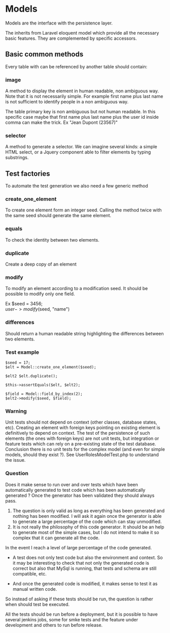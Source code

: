 # Models

Models are the interface with the persistence layer.

The inherits from Laravel eloquent model which provide all the necessary basic features. They are complemented by specific accessors.

## Basic common methods

Every table with can be referenced by another table should contain:

### image

A method to display the element in human readable, non ambiguous way. Note that it is not necessarily simple. For example first name plus last name is not sufficient to identify people in a non ambiguous way.

The table primary key is non ambiguous but not human readable. In this specific case maybe that first name plus last name plus the user id inside comma can make the trick. Ex "Jean Dupont (23567)"

### selector

A method to generate a selector. We can imagine several kinds: a simple HTML select, or a Jquery component able to filter elements by typing substrings.


## Test factories

To automate the test generation we also need a few generic method

### create_one_element

To create one element form an integer seed. Calling the method twice with the same seed should generate
the same element.

### equals

To check the identity between two elements.

### duplicate

Create a deep copy of an element

### modify 

To modify an element according to a modification seed. It should be possible to modify only one field.

Ex
    $seed = 3456;      
    $user->modify($seed, "name")

### differences

Should return a human readable string highlighting the differences between two elements. 

### Test example

    $seed = 17;
    $elt = Model::create_one_element($seed);
    
    $elt2 $elt.duplicate();
    
    $this->assertEquals($elt, $elt2);
    
    $field = Model::field_by_index(2);
    $elt2->modify($seed, $field);

### Warning

Unit tests should not depend on context (other classes, database states, etc). Creating an element with foreign keys pointing on existing element is definitively to depend on context. The test of the persistence of such elements (the ones with foreign keys) are not unit tests, but integration or feature tests which can rely on a pre-existing state of the test database. Conclusion there is no unit tests for the complex model (and even for simple models, should they exist ?). See UserRolesModelTest.php to understand the issue.
    
### Question

Does it make sense to run over and over tests which have been automatically generated to test code which has been automatically generated ? Once the generator has been validated they should always pass.

1. The question is only valid as long as everything has been generated and nothing has been modified. I will ask it again once the generator is able to generate a large percentage of the code which can stay unmodified.
1. It is not really the philosophy of this code generator. It should be an help to generate most of the simple cases, but I do not intend to make it so complex that it can generate all the code.

In the event I reach a level of large percentage of the code generated.

* A test does not only test code but also the environment and context. So it may be interesting to check that not only the generated code is correct but also that MySql is running, that tests and schema are still compatible, etc.

* And once the generated code is modified, it makes sense to test it as manual written code.

So instead of asking if these tests should be run, the question is rather when should test be executed.

All the tests should be run before a deployment, but it is possible to have several jenkins jobs, some for smke tests and the feature under development and others to run before release.
  

    